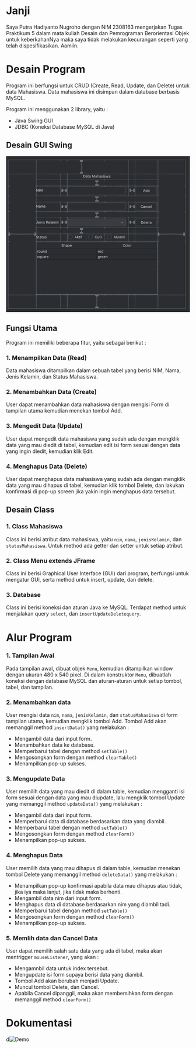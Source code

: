 # Janji
Saya Putra Hadiyanto Nugroho dengan NIM 2308163 mengerjakan Tugas Praktikum 5 dalam mata kuliah Desain dan Pemrograman Berorientasi Objek untuk keberkahanNya maka saya tidak melakukan kecurangan seperti yang telah dispesifikasikan. Aamiin.

# Desain Program
Program ini berfungsi untuk CRUD (Create, Read, Update, dan Delete) untuk data Mahasiswa. Data mahasiswa ini disimpan dalam database berbasis MySQL.

Program ini menggunakan 2 library, yaitu :
- Java Swing GUI
- JDBC (Koneksi Database MySQL di Java)
 
## Desain GUI Swing
<div align = "center">
    <img src = "Dokumentasi/GUI.png">
</div>

## Fungsi Utama     
Program ini memiliki beberapa fitur, yaitu sebagai berikut :
### 1. Menampilkan Data (Read)
Data mahasiswa ditampilkan dalam sebuah tabel yang berisi NIM, Nama, Jenis Kelamin, dan Status Mahasiswa.
### 2. Menambahkan Data (Create)
User dapat menambahkan data mahasiswa dengan mengisi Form di tampilan utama kemudian menekan tombol Add.
### 3. Mengedit Data (Update)
User dapat mengedit data mahasiswa yang sudah ada dengan mengklik data yang mau diedit di tabel, kemudian edit isi form sesuai dengan data yang ingin diedit, kemudian klik Edit.
### 4. Menghapus Data (Delete)
User dapat menghapus data mahasiswa yang sudah ada dengan mengklik data yang mau dihapus di tabel, kemudian klik tombol Delete, dan lakukan konfirmasi di pop-up screen jika yakin ingin menghapus data tersebut.

## Desain Class
### 1. Class Mahasiswa
Class ini berisi atribut data mahasiswa, yaitu `nim`, `nama`, `jenisKelamin`, dan `statusMahasiswa`. Untuk method ada getter dan setter untuk setiap atribut.
### 2. Class Menu extends JFrame
Class ini berisi Graphical User Interface (GUI) dari program, berfungsi untuk mengatur GUI, serta method untuk insert, update, dan delete.
### 3. Database 
Class ini berisi koneksi dan aturan Java ke MySQL. Terdapat method untuk menjalakan query `select`, dan `insertUpdateDeletequery`.

# Alur Program
### 1. Tampilan Awal
Pada tampilan awal, dibuat objek `Menu`, kemudian ditampilkan window dengan ukuran 480 x 540 pixel. Di dalam konstruktor `Menu`, dibuatlah koneksi dengan database MySQL dan aturan-aturan untuk setiap tombol, tabel, dan tampilan.
### 2. Menambahkan data
User mengisi data `nim`, `nama`, `jenisKelamin`, dan `statusMahasiswa` di form tampilan utama, kemudian mengklik tombol Add. Tombol Add akan memanggil method `insertData()` yang melakukan : 
- Mengambil data dari input form.
- Menambahkan data ke database.
- Memperbarui tabel dengan method `setTable()`
- Mengosongkan form dengan method `clearTable()`
- Menampilkan pop-up sukses.
### 3. Mengupdate Data
User memilih data yang mau diedit di dalam table, kemudian mengganti isi form sesuai dengan data yang mau diupdate, lalu mengklik tombol Update yang memanggil method `updateData()` yang melakukan : 
- Mengambil data dari input form.
- Memperbarui data di database berdasarkan data yang diambil.
- Memperbarui tabel dengan method `setTable()`
- Mengosongkan form dengan method `clearForm()`
- Menampilkan pop-up sukses.
### 4. Menghapus Data
User memilih data yang mau dihapus di dalam table, kemudian menekan tombol Delete yang memanggil method `deleteData()` yang melakukan : 
- Menampilkan pop-up konfirmasi apabila data mau dihapus atau tidak, jika iya maka lanjut, jika tidak maka berhenti.
- Mengambil data nim dari input form.
- Menghapus data di database berdasarkan nim yang diambil tadi.
- Memperbarui tabel dengan method `setTable()`
- Mengosongkan form dengan method `clearForm()`
- Menampilkan pop-up sukses.
### 5. Memlih data dan Cancel Data
User dapat memilih salah satu data yang ada di tabel, maka akan mentrigger `mouseListener`, yang akan :
- Mengamnbil data untuk index tersebut.
- Mengupdate isi form supaya berisi data yang diambil.
- Tombol Add akan berubah menjadi Update.
- Muncul tombol Delete, dan Cancel.
- Apabila Cancel dipanggil, maka akan membersihkan form dengan memanggil method `clearForm()`

# Dokumentasi
d![Demo](dokumentasi/screen.gif)
